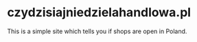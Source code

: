 # czydzisiajniedzielahandlowa.pl
This is a simple site which tells you if shops are open in Poland. 
